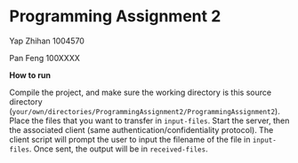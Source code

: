 # Programming Assignment 2

Yap Zhihan 1004570

Pan Feng 100XXXX


**How to run**

Compile the project, and make sure the working directory is this source directory (``your/own/directories/ProgrammingAssignment2/ProgrammingAssignment2``). Place the files that you want to transfer in ``input-files``. Start the server, then the associated client (same authentication/confidentiality protocol). The client script will prompt the user to input the filename of the file in ``input-files``. Once sent, the output will be in ``received-files``.
